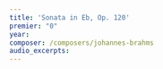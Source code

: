 ```yaml
---
title: 'Sonata in Eb, Op. 120'
premier: "0"
year: 
composer: /composers/johannes-brahms
audio_excerpts: 
---
```

